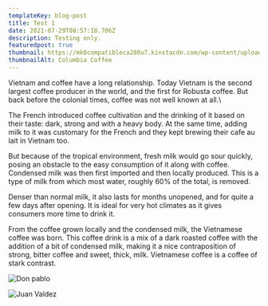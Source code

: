 ```yaml
---
templateKey: blog-post
title: Test 1
date: 2021-07-29T08:57:18.706Z
description: Testing only.
featuredpost: true
thumbnail: https://mk0compatibleca280u7.kinstacdn.com/wp-content/uploads/2018/04/Arabica_vs_Robusta_Coffee_Whats-_the-_difference.jpg
thumbnailAlt: Columbia Coffee
---
```


Vietnam and coffee have a long relationship. Today Vietnam is the second largest coffee producer in the world, and the first for Robusta coffee. But back before the colonial times, coffee was not well known at all.\

The French introduced coffee cultivation and the drinking of it based on their taste: dark, strong and with a heavy body. At the same time, adding milk to it was customary for the French and they kept brewing their cafe au lait in Vietnam too.

But because of the tropical environment, fresh milk would go sour quickly, posing an obstacle to the easy consumption of it along with coffee. Condensed milk was then first imported and then locally produced. This is a type of milk from which most water, roughly 60% of the total, is removed.

Denser than normal milk, it also lasts for months unopened, and for quite a few days after opening. It is ideal for very hot climates as it gives consumers more time to drink it.

From the coffee grown locally and the condensed milk, the Vietnamese coffee was born. This coffee drink is a mix of a dark roasted coffee with the addition of a bit of condensed milk, making it a nice contraposition of strong, bitter coffee and sweet, thick, milk. Vietnamese coffee is a coffee of stark contrast.

![Don pablo](https://res.cloudinary.com/dttsxnc06/image/upload/v1627517268/Coffee%20Affiliate%20Site/Products/Coffee%20Beans/Columbian%20Coffee/don-pablo-columbian-coffee_hchpgq.jpg "Don Pablo Columbian Supremo")

![Juan Valdez](https://res.cloudinary.com/dttsxnc06/image/upload/v1627517268/Coffee%20Affiliate%20Site/Products/Coffee%20Beans/Columbian%20Coffee/juan-valdez-columbian-coffee_rtgmfk.jpg "Juan Valdez Coffee")
